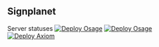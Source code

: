 ## Signplanet

Server statuses
[![Deploy Osage](https://github.com/Bilby-Publishing/signplanet-legacy/actions/workflows/deploy-osage.yml/badge.svg?branch=staging)](https://github.com/Bilby-Publishing/signplanet-legacy/actions/workflows/deploy-osage.yml)
[![Deploy Osage](https://github.com/Bilby-Publishing/signplanet-legacy/actions/workflows/deploy.yml/badge.svg?branch=main)](https://github.com/Bilby-Publishing/signplanet-legacy/actions/workflows/deploy-osage.yml)  
[![Deploy Axiom](https://github.com/Bilby-Publishing/axiom/actions/workflows/deploy.yml/badge.svg?branch=main)](https://github.com/Bilby-Publishing/axiom/actions/workflows/deploy.yml)
